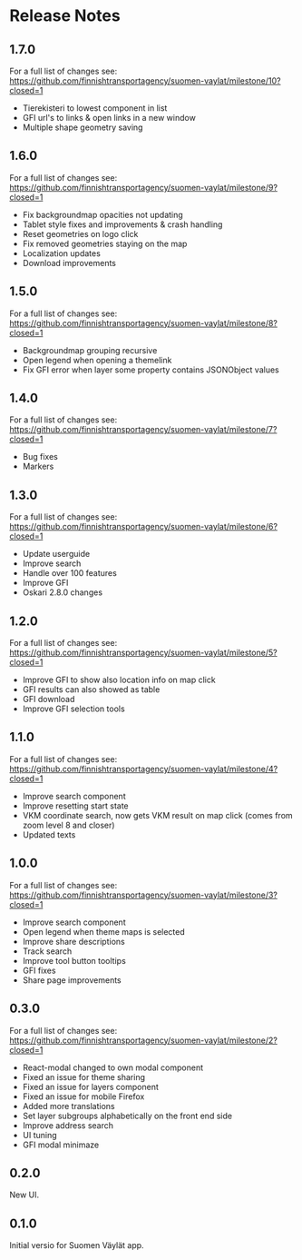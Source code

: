 # Release Notes

## 1.7.0

For a full list of changes see: https://github.com/finnishtransportagency/suomen-vaylat/milestone/10?closed=1

* Tierekisteri to lowest component in list
* GFI url's to links & open links in a new window
* Multiple shape geometry saving

## 1.6.0

For a full list of changes see: https://github.com/finnishtransportagency/suomen-vaylat/milestone/9?closed=1

* Fix backgroundmap opacities not updating
* Tablet style fixes and improvements & crash handling
* Reset geometries on logo click
* Fix removed geometries staying on the map
* Localization updates
* Download improvements

## 1.5.0

For a full list of changes see: https://github.com/finnishtransportagency/suomen-vaylat/milestone/8?closed=1

* Backgroundmap grouping recursive
* Open legend when opening a themelink
* Fix GFI error when layer some property contains JSONObject values

## 1.4.0

For a full list of changes see: https://github.com/finnishtransportagency/suomen-vaylat/milestone/7?closed=1

* Bug fixes
* Markers


## 1.3.0

For a full list of changes see: https://github.com/finnishtransportagency/suomen-vaylat/milestone/6?closed=1

* Update userguide
* Improve search
* Handle over 100 features
* Improve GFI
* Oskari 2.8.0 changes

## 1.2.0

For a full list of changes see: https://github.com/finnishtransportagency/suomen-vaylat/milestone/5?closed=1

* Improve GFI to show also location info on map click
* GFI results can also showed as table
* GFI download
* Improve GFI selection tools

## 1.1.0

For a full list of changes see: https://github.com/finnishtransportagency/suomen-vaylat/milestone/4?closed=1

* Improve search component
* Improve resetting start state
* VKM coordinate search, now gets VKM result on map click (comes from zoom level 8 and closer)
* Updated texts

## 1.0.0

For a full list of changes see: https://github.com/finnishtransportagency/suomen-vaylat/milestone/3?closed=1

* Improve search component
* Open legend when theme maps is selected
* Improve share descriptions
* Track search
* Improve tool button tooltips
* GFI fixes
* Share page improvements

## 0.3.0

For a full list of changes see: https://github.com/finnishtransportagency/suomen-vaylat/milestone/2?closed=1

* React-modal changed to own modal component
* Fixed an issue for theme sharing
* Fixed an issue for layers component
* Fixed an issue for mobile Firefox
* Added more translations
* Set layer subgroups alphabetically on the front end side
* Improve address search
* UI tuning
* GFI modal minimaze


## 0.2.0

New UI.

## 0.1.0

Initial versio for Suomen Väylät app.
